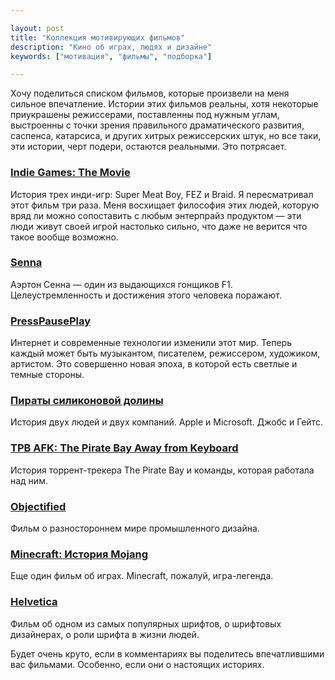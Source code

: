 ```yaml
---

layout: post
title: "Коллекция мотивирующих фильмов"
description: "Кино об играх, людях и дизайне"
keywords: ["мотивация", "фильмы", "подборка"]

---
```


Хочу поделиться списком фильмов, которые произвели на меня сильное впечатление.
Истории этих фильмов реальны, хотя некоторые приукрашены режиссерами, поставленны
под нужным углам, выстроенны с точки зрения правильного драматического развития,
саспенса, катарсиса, и других хитрых режиссерских штук, но все таки, эти истории, черт
подери, остаются реальными. Это потрясает. 

### [Indie Games: The Movie](http://www.kinopoisk.ru/film/661199/)

История трех инди-игр: Super Meat Boy, FEZ и Braid. Я пересматривал этот фильм
три раза. Меня восхищает философия этих людей, которую вряд ли
можно сопоставить с любым энтерпрайз продуктом — эти люди живут своей игрой
настолько сильно, что даже не верится что такое вообще возможно.


### [Senna](http://www.kinopoisk.ru/film/573209/)

Аэртон Сенна — один из выдающихся гонщиков F1. Целеустремленность и достижения
этого человека поражают.


### [PressPausePlay](http://www.kinopoisk.ru/film/579234/)

Интернет и современные технологии изменили этот мир. Теперь каждый может быть
музыкантом, писателем, режиссером, художиком, артистом. Это совершенно новая
эпоха, в которой есть светлые и темные стороны.


### [Пираты силиконовой долины](http://www.kinopoisk.ru/film/95636/)

История двух людей и двух компаний. Apple и Microsoft. Джобс и Гейтс.


### [TPB AFK: The Pirate Bay Away from Keyboard](http://www.kinopoisk.ru/film/731222/)

История торрент-трекера The Pirate Bay и команды, которая работала над ним.


### [Objectified](http://www.kinopoisk.ru/film/453105/)

Фильм о разностороннем мире промышленного дизайна.


### [Minecraft: История Mojang](http://www.kinopoisk.ru/film/732205/)

Еще один фильм об играх. Minecraft, пожалуй, игра-легенда.



### [Helvetica](http://www.kinopoisk.ru/film/261122/)

Фильм об одном из самых популярных шрифтов, о шрифтовых дизайнерах, о роли
шрифта в жизни людей. 


Будет очень круто, если в комментариях вы поделитесь впечатлившими вас фильмами.
Особенно, если они о настоящих историях.